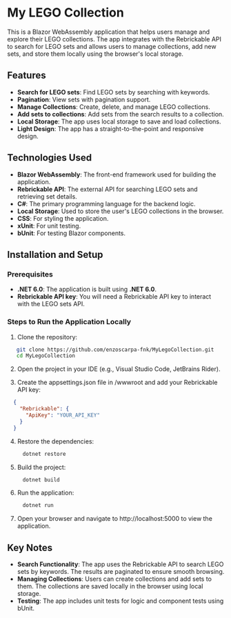 # My LEGO Collection

This is a Blazor WebAssembly application that helps users manage and explore their LEGO collections. The app integrates with the Rebrickable API to search for LEGO sets and allows users to manage collections, add new sets, and store them locally using the browser's local storage.

## Features

- **Search for LEGO sets**: Find LEGO sets by searching with keywords.
- **Pagination**: View sets with pagination support.
- **Manage Collections**: Create, delete, and manage LEGO collections.
- **Add sets to collections**: Add sets from the search results to a collection.
- **Local Storage**: The app uses local storage to save and load collections.
- **Light Design**: The app has a straight-to-the-point and responsive design.

## Technologies Used

- **Blazor WebAssembly**: The front-end framework used for building the application.
- **Rebrickable API**: The external API for searching LEGO sets and retrieving set details.
- **C#**: The primary programming language for the backend logic.
- **Local Storage**: Used to store the user's LEGO collections in the browser.
- **CSS**: For styling the application.
- **xUnit**: For unit testing.
- **bUnit**: For testing Blazor components.

## Installation and Setup

### Prerequisites

- **.NET 6.0**: The application is built using **.NET 6.0**.
- **Rebrickable API key**: You will need a Rebrickable API key to interact with the LEGO sets API.

### Steps to Run the Application Locally

1. Clone the repository:

```bash
   git clone https://github.com/enzoscarpa-fnk/MyLegoCollection.git
   cd MyLegoCollection
```

2.	Open the project in your IDE (e.g., Visual Studio Code, JetBrains Rider).

3.	Create the appsettings.json file in /wwwroot and add your Rebrickable API key:

```json
  {
    "Rebrickable": {
      "ApiKey": "YOUR_API_KEY"
    }
  }
```

4.	Restore the dependencies:

```bash
     dotnet restore
```

5.	Build the project:

```bash
     dotnet build
```

6.	Run the application:

```bash
     dotnet run
```

7.	Open your browser and navigate to http://localhost:5000 to view the application.

## Key Notes

- **Search Functionality**: The app uses the Rebrickable API to search LEGO sets by keywords. The results are paginated to ensure smooth browsing.
- **Managing Collections**: Users can create collections and add sets to them. The collections are saved locally in the browser using local storage.
- **Testing**: The app includes unit tests for logic and component tests using bUnit.
